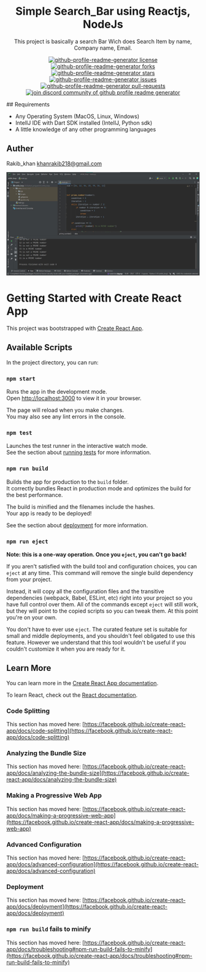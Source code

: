 <h1 align="center">
  Simple Search_Bar using Reactjs, NodeJs
</h1>
<p align="center">
This project is basically a search Bar Wich does Search Item by name, Company name, Email.
</p>
<p align="center">
<a href="https://github.com/Rakib00111/github-profile-readme-generator/blob/master/LICENSE" target="blank">
<img src="https://img.shields.io/github/license/Rakib00111/github-profile-readme-generator?style=flat-square" alt="github-profile-readme-generator license" />
</a>
<a href="https://github.com/Rakib00111/github-profile-readme-generator/fork" target="blank">
<img src="https://img.shields.io/github/forks/Rakib00111/github-profile-readme-generator?style=flat-square" alt="github-profile-readme-generator forks"/>
</a>
<a href="https://github.com/Rakib00111/github-profile-readme-generator/stargazers" target="blank">
<img src="https://img.shields.io/github/stars/Rakib00111/github-profile-readme-generator?style=flat-square" alt="github-profile-readme-generator stars"/>
</a>
<a href="https://github.com/Rakib00111/github-profile-readme-generator/issues" target="blank">
<img src="https://img.shields.io/github/issues/Rakib00111/github-profile-readme-generator?style=flat-square" alt="github-profile-readme-generator issues"/>
</a>
<a href="https://github.com/Rakib00111/github-profile-readme-generator/pulls" target="blank">
<img src="https://img.shields.io/github/issues-pr/Rakib00111/github-profile-readme-generator?style=flat-square" alt="github-profile-readme-generator pull-requests"/>
</a>
<a href="https://discord.gg/HHMs7Eg" target="blank">
<img src="https://img.shields.io/discord/735303195105951764?label=Join%20Community&logo=discord&style=flat-square" alt="join discord community of github profile readme generator"/>
</a>
</p>
## Requirements 

- Any Operating System (MacOS, Linux, Windows)
- IntelIJ IDE with Dart SDK installed (IntelIJ, Python sdk)
- A little knowledge of any other programming languages 

## Auther
Rakib_khan  khanrakib218@gmail.com


![](https://github.com/Rakib00111/Python_practice/blob/main/Image.jpg)
# Getting Started with Create React App

This project was bootstrapped with [Create React App](https://github.com/facebook/create-react-app).

## Available Scripts

In the project directory, you can run:

### `npm start`

Runs the app in the development mode.\
Open [http://localhost:3000](http://localhost:3000) to view it in your browser.

The page will reload when you make changes.\
You may also see any lint errors in the console.

### `npm test`

Launches the test runner in the interactive watch mode.\
See the section about [running tests](https://facebook.github.io/create-react-app/docs/running-tests) for more information.

### `npm run build`

Builds the app for production to the `build` folder.\
It correctly bundles React in production mode and optimizes the build for the best performance.

The build is minified and the filenames include the hashes.\
Your app is ready to be deployed!

See the section about [deployment](https://facebook.github.io/create-react-app/docs/deployment) for more information.

### `npm run eject`

**Note: this is a one-way operation. Once you `eject`, you can't go back!**

If you aren't satisfied with the build tool and configuration choices, you can `eject` at any time. This command will remove the single build dependency from your project.

Instead, it will copy all the configuration files and the transitive dependencies (webpack, Babel, ESLint, etc) right into your project so you have full control over them. All of the commands except `eject` will still work, but they will point to the copied scripts so you can tweak them. At this point you're on your own.

You don't have to ever use `eject`. The curated feature set is suitable for small and middle deployments, and you shouldn't feel obligated to use this feature. However we understand that this tool wouldn't be useful if you couldn't customize it when you are ready for it.

## Learn More

You can learn more in the [Create React App documentation](https://facebook.github.io/create-react-app/docs/getting-started).

To learn React, check out the [React documentation](https://reactjs.org/).

### Code Splitting

This section has moved here: [https://facebook.github.io/create-react-app/docs/code-splitting](https://facebook.github.io/create-react-app/docs/code-splitting)

### Analyzing the Bundle Size

This section has moved here: [https://facebook.github.io/create-react-app/docs/analyzing-the-bundle-size](https://facebook.github.io/create-react-app/docs/analyzing-the-bundle-size)

### Making a Progressive Web App

This section has moved here: [https://facebook.github.io/create-react-app/docs/making-a-progressive-web-app](https://facebook.github.io/create-react-app/docs/making-a-progressive-web-app)

### Advanced Configuration

This section has moved here: [https://facebook.github.io/create-react-app/docs/advanced-configuration](https://facebook.github.io/create-react-app/docs/advanced-configuration)

### Deployment

This section has moved here: [https://facebook.github.io/create-react-app/docs/deployment](https://facebook.github.io/create-react-app/docs/deployment)

### `npm run build` fails to minify

This section has moved here: [https://facebook.github.io/create-react-app/docs/troubleshooting#npm-run-build-fails-to-minify](https://facebook.github.io/create-react-app/docs/troubleshooting#npm-run-build-fails-to-minify)
